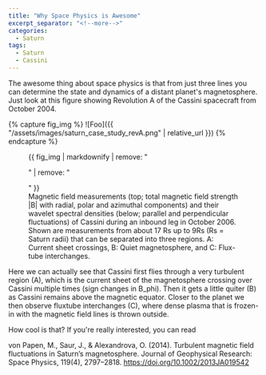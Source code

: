 ```yaml
---
title: "Why Space Physics is Awesome"
excerpt_separator: "<!--more-->"
categories:
  - Saturn
tags:
  - Saturn
  - Cassini
---
```


The awesome thing about space physics is that from just three lines you can determine the state and dynamics of a distant planet's magnetosphere. Just look at this figure showing Revolution A of the Cassini spacecraft from October 2004.

{% capture fig_img %}
![Foo]({{ "/assets/images/saturn_case_study_revA.png" | relative_url }})
{% endcapture %}

<figure>
  {{ fig_img | markdownify | remove: "<p>" | remove: "</p>" }}
  <figcaption>Magnetic field measurements (top; total magnetic field strength |B| with radial, polar and azimuthal components) and their wavelet spectral densities (below; parallel and perpendicular fluctuations) of Cassini during an inbound leg in October 2006. Shown are measurements from about 17 Rs up to 9Rs (Rs = Saturn radii) that can be separated into three regions. A: Current sheet crossings, B: Quiet magnetosphere, and C: Flux-tube interchanges.</figcaption>
</figure>

Here we can actually see that Cassini first flies through a very turbulent region (A), which is the current sheet of the magnetosphere crossing over Cassini multiple times (sign changes in B_phi). Then it gets a little quiter (B) as Cassini remains above the magnetic equator. Closer to the planet we then observe fluxtube interchanges (C), where dense plasma that is frozen-in with the magnetic field lines is thrown outside.

How cool is that? If you're really interested, you can read

von Papen, M., Saur, J., & Alexandrova, O. (2014). Turbulent magnetic field fluctuations in Saturn’s magnetosphere. Journal of Geophysical Research: Space Physics, 119(4), 2797–2818. https://doi.org/10.1002/2013JA019542
